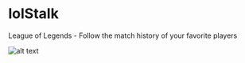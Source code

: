 # lolStalk
League of Legends - Follow the match history of your favorite players

![alt text](https://i.imgur.com/rNmT32b.png)
